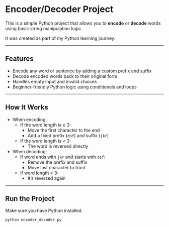 #  Encoder/Decoder Project

This is a simple Python project that allows you to **encode** or **decode** words using basic string manipulation logic.

It was created as part of my Python learning journey.

---

##  Features

- Encode any word or sentence by adding a custom prefix and suffix
- Decode encoded words back to their original form
- Handles empty input and invalid choices
- Beginner-friendly Python logic using conditionals and loops

---

##  How It Works

- When encoding:
  - If the word length is ≥ 3:  
    - Move the first character to the end  
    - Add a fixed prefix (`dsf`) and suffix (`jkr`)
  - If the word length is < 3:  
    - The word is reversed directly
- When decoding:
  - If word ends with `jkr` and starts with `dsf`:  
    - Remove the prefix and suffix  
    - Move last character to front
  - If word length < 3:  
    - It’s reversed again

---

##  Run the Project

Make sure you have Python installed.

```bash
python encoder_decoder.py
